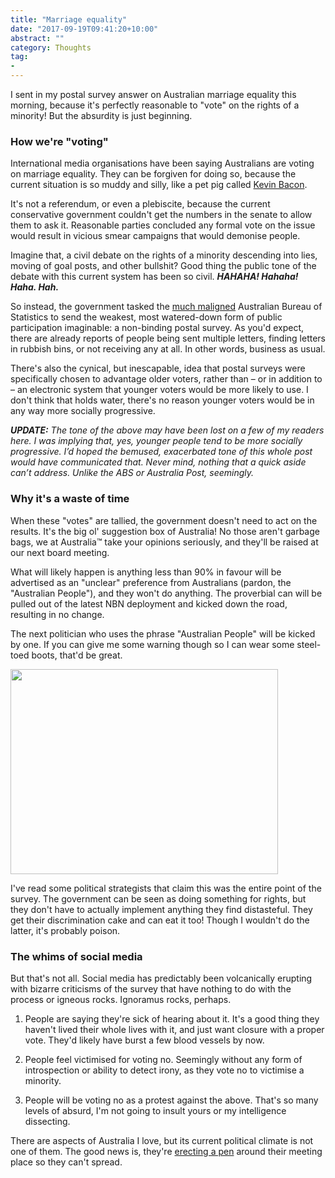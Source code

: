 ```yaml
---
title: "Marriage equality"
date: "2017-09-19T09:41:20+10:00"
abstract: ""
category: Thoughts
tag:
- 
---
```

I sent in my postal survey answer on Australian marriage equality this morning, because it's perfectly reasonable to "vote" on the rights of a minority! But the absurdity is just beginning.


### How we're "voting"

International media organisations have been saying Australians are voting on marriage equality. They can be forgiven for doing so, because the current situation is so muddy and silly, like a pet pig called [Kevin Bacon].

It's not a referendum, or even a plebiscite, because the current conservative government couldn't get the numbers in the senate to allow them to ask it. Reasonable parties concluded any formal vote on the issue would result in vicious smear campaigns that would demonise people.

Imagine that, a civil debate on the rights of a minority descending into lies, moving of goal posts, and other bullshit? Good thing the public tone of the debate with this current system has been so civil. ***HAHAHA! Hahaha! Haha. Hah.***

So instead, the government tasked the [much maligned] Australian Bureau of Statistics to send the weakest, most watered-down form of public participation imaginable: a non-binding postal survey. As you'd expect, there are already reports of people being sent multiple letters, finding letters in rubbish bins, or not receiving any at all. In other words, business as usual.

There's also the cynical, but inescapable, idea that postal surveys were specifically chosen to advantage older voters, rather than – or in addition to – an electronic system that younger voters would be more likely to use. I don't think that holds water, there's no reason younger voters would be in any way more socially progressive.

<p style="font-style:italic"><strong>UPDATE:</strong> The tone of the above may have been lost on a few of my readers here. I was implying that, yes, younger people tend to be more socially progressive. I’d hoped the bemused, exacerbated tone of this whole post would have communicated that. Never mind, nothing that a quick aside can’t address. Unlike the ABS or Australia Post, seemingly.</p> 


### Why it's a waste of time

When these "votes" are tallied, the government doesn't need to act on the results. It's the big ol' suggestion box of Australia! No those aren't garbage bags, we at Australia&trade; take your opinions seriously, and they'll be raised at our next board meeting.

What will likely happen is anything less than 90% in favour will be advertised as an "unclear" preference from Australians (pardon, the "Australian People"), and they won't do anything. The proverbial can will be pulled out of the latest NBN deployment and kicked down the road, resulting in no change.

The next politician who uses the phrase "Australian People" will be kicked by one. If you can give me some warning though so I can wear some steel-toed boots, that'd be great.

<p><img src="https://rubenerd.com/files/2017/rainbow-shoes@1x.jpg" srcset="https://rubenerd.com/files/2017/rainbow-shoes@1x.jpg 1x, https://rubenerd.com/files/2017/rainbow-shoes@2x.jpg 2x" alt="" style="width:428px; height:328px" /></p>

I've read some political strategists that claim this was the entire point of the survey. The government can be seen as doing something for rights, but they don't have to actually implement anything they find distasteful. They get their discrimination cake and can eat it too! Though I wouldn't do the latter, it's probably poison.


### The whims of social media

But that's not all. Social media has predictably been volcanically erupting with bizarre criticisms of the survey that have nothing to do with the process or igneous rocks. Ignoramus rocks, perhaps.

1. People are saying they're sick of hearing about it. It's a good thing they haven't lived their whole lives with it, and just want closure with a proper vote. They'd likely have burst a few blood vessels by now. 

2. People feel victimised for voting no. Seemingly without any form of introspection or ability to detect irony, as they vote no to victimise a minority.

3. People will be voting no as a protest against the above. That's so many levels of absurd, I'm not going to insult yours or my intelligence dissecting.

There are aspects of Australia I love, but its current political climate is not one of them. The good news is, they're [erecting a pen] around their meeting place so they can't spread.

[much maligned]: https://www.efa.org.au/privacy/census-2016/ "Electronic Frontiers Australia: The 2016 Census"
[Kevin Bacon]: https://thegrounds.com.au/kevin-bacon-gettin-piggy-with-it/
[erecting a pen]: http://www.smh.com.au/federal-politics/political-opinion/a-plague-on-both-your-houses-parliament-gets-a-new-fence-20170912-gyfkah.html

